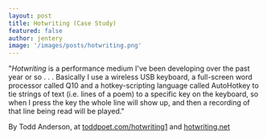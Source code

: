 ```yaml
---
layout: post
title: Hotwriting (Case Study)  
featured: false
author: jentery
image: '/images/posts/hotwriting.png'
---
```


"*Hotwriting* is a performance medium I've been developing over the past year or so . . . Basically I use a wireless USB keyboard, a full-screen word processor called Q10 and a hotkey-scripting language called AutoHotkey to tie strings of text (i.e. lines of a poem) to a specific key on the keyboard, so when I press the key the whole line will show up, and then a recording of that line being read will be played."

By Todd Anderson, at [toddpoet.com/hotwriting1](http://www.toddpoet.com/hotwriting1/) and [hotwriting.net](http://hotwriting.net/)
